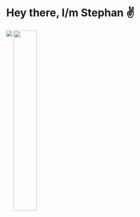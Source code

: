 # Hey there, I/m Stephan ✌️ #

<img align="left" src="https://github-readme-stats.vercel.app/api?username=stfn-ko&count_private=true&show_icons=true&theme=radical"/>

<img align="left" width="35%" src="https://github-readme-stats.vercel.app/api/top-langs/?username=stfn-ko&theme=radical&layout=compact&langs_count=6&hide=javascript,html"/>






